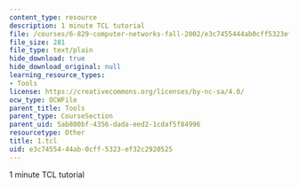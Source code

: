 ```yaml
---
content_type: resource
description: 1 minute TCL tutorial
file: /courses/6-829-computer-networks-fall-2002/e3c7455444ab0cff5323ef32c2920525_1.tcl
file_size: 281
file_type: text/plain
hide_download: true
hide_download_original: null
learning_resource_types:
- Tools
license: https://creativecommons.org/licenses/by-nc-sa/4.0/
ocw_type: OCWFile
parent_title: Tools
parent_type: CourseSection
parent_uid: 5ab800bf-4356-dada-eed2-1cdaf5f84996
resourcetype: Other
title: 1.tcl
uid: e3c74554-44ab-0cff-5323-ef32c2920525
---
```

1 minute TCL tutorial